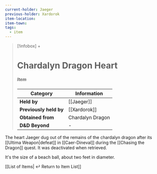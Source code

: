 ```yaml
---
current-holder: Jaeger
previous-holder: Xardorok
item-location: 
item-town: 
tags:
  - item
---
```


> [!infobox] +
> # Chardalyn Dragon Heart
> ##### Item
> | Category | Information |
> | ---- | ---- |
> | **Held by** | [[Jaeger]] |
> | **Previously held by** | [[Xardorok]] |
> | **Obtained from** | Chardalyn Dragon |
> | **D&D Beyond** | - |

The heart Jaeger dug out of the remains of the chardalyn dragon after its [[Ultima Weapon|defeat]] in [[Caer-Dineval]] during the [[Chasing the Dragon]] quest. It was deactivated when retrieved.

It's the size of a beach ball, about two feet in diameter.

[[List of Items| ↩️ Return to Item List]]